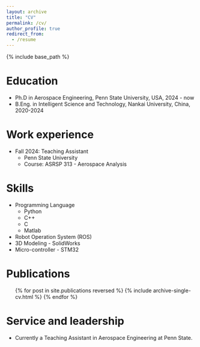 ```yaml
---
layout: archive
title: "CV"
permalink: /cv/
author_profile: true
redirect_from:
  - /resume
---
```


{% include base_path %}

Education
======
* Ph.D in Aerospace Engineering, Penn State University, USA, 2024 - now
* B.Eng. in Intelligent Science and Technology, Nankai University, China, 2020-2024

Work experience
======
* Fall 2024: Teaching Assistant
  * Penn State University
  * Course: ASRSP 313 - Aerospace Analysis
  
Skills
======
* Programming Language
  * Python
  * C++
  * C
  * Matlab
* Robot Operation System (ROS)
* 3D Modeling - SolidWorks
* Micro-controller - STM32

Publications
======
  <ul>{% for post in site.publications reversed %}
    {% include archive-single-cv.html %}
  {% endfor %}</ul>
  
<!-- Talks
======
  <ul>{% for post in site.talks reversed %}
    {% include archive-single-talk-cv.html  %}
  {% endfor %}</ul>
  
Teaching
======
  <ul>{% for post in site.teaching reversed %}
    {% include archive-single-cv.html %}
  {% endfor %}</ul> -->
  
Service and leadership
======
* Currently a Teaching Assistant in Aerospace Engineering at Penn State.
